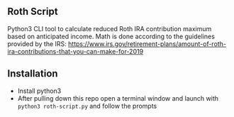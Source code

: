 ## Roth Script
Python3 CLI tool to calculate reduced Roth IRA contribution maximum based on anticipated income.
Math is done according to the guidelines provided by the IRS:
https://www.irs.gov/retirement-plans/amount-of-roth-ira-contributions-that-you-can-make-for-2019

## Installation
* Install python3
* After pulling down this repo open a terminal window and launch with `python3 roth-script.py` and follow the prompts
